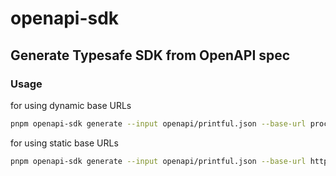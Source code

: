 # openapi-sdk

## Generate Typesafe SDK from OpenAPI spec

### Usage

for using dynamic base URLs

```bash
pnpm openapi-sdk generate --input openapi/printful.json --base-url process.env.API_BASE_URL --output sdk/printful.ts
```

for using static base URLs

```bash
pnpm openapi-sdk generate --input openapi/printful.json --base-url https://api.printful.com --output sdk/printful.ts
```
